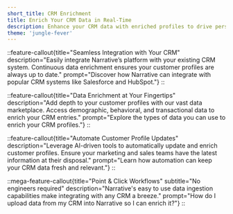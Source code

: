 ```yaml
---
short_title: CRM Enrichment
title: Enrich Your CRM Data in Real-Time
description: Enhance your CRM data with enriched profiles to drive personalized marketing, sales, and customer service interactions.
theme: 'jungle-fever'
---
```


::feature-callout{title="Seamless Integration with Your CRM" description="Easily integrate Narrative’s platform with your existing CRM system. Continuous data enrichment ensures your customer profiles are always up to date." prompt="Discover how Narrative can integrate with popular CRM systems like Salesforce and HubSpot."}
::

::feature-callout{title="Data Enrichment at Your Fingertips" description="Add depth to your customer profiles with our vast data marketplace. Access demographic, behavioral, and transactional data to enrich your CRM entries." prompt="Explore the types of data you can use to enrich your CRM profiles."}
::

::feature-callout{title="Automate Customer Profile Updates" description="Leverage AI-driven tools to automatically update and enrich customer profiles. Ensure your marketing and sales teams have the latest information at their disposal." prompt="Learn how automation can keep your CRM data fresh and relevant."}
::

::mega-feature-callout{title="Point & Click Workflows" subtitle="No engineers required" description="Narrative's easy to use data ingestion capabilities make integrating with any CRM a breeze." prompt="How do I upload data from my CRM into Narrative so I can enrich it?"}
::